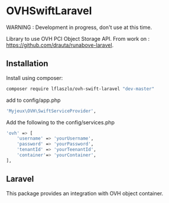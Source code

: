 # OVHSwiftLaravel

WARNING : Development in progress, don't use at this time.

Library to use OVH PCI Object Storage API. From work on : https://github.com/drauta/runabove-laravel.

Installation
------------

Install using composer:

```bash
composer require lflaszlo/ovh-swift-laravel "dev-master"
```

add to config/app.php

```bash
'Myjeux\OVH\SwiftServiceProvider',
```

Add the following to the config/services.php
```bash
'ovh' => [
	'username' => 'yourUsername',
	'password' => 'yourPassword',	  
	'tenantId' => 'yourTeenantId',		
	'container'=> 'yourContainer',
],
```
Laravel
-------
This package provides an integration with OVH object container. 

